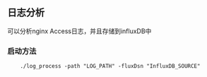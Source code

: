 ## 日志分析

可以分析nginx Access日志，并且存储到influxDB中


### 启动方法
``` shell
    ./log_process -path "LOG_PATH" -fluxDsn "InfluxDB_SOURCE"
```
